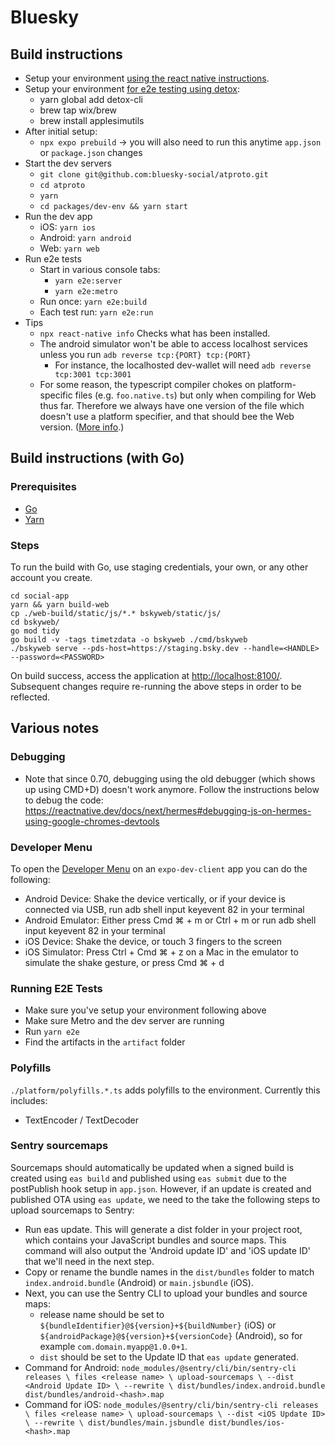 # Bluesky

## Build instructions

- Setup your environment [using the react native instructions](https://reactnative.dev/docs/environment-setup).
- Setup your environment [for e2e testing using detox](https://wix.github.io/Detox/docs/introduction/getting-started):
  - yarn global add detox-cli
  - brew tap wix/brew
  - brew install applesimutils
- After initial setup:
  - `npx expo prebuild` -> you will also need to run this anytime `app.json` or `package.json` changes
- Start the dev servers
  - `git clone git@github.com:bluesky-social/atproto.git`
  - `cd atproto`
  - `yarn`
  - `cd packages/dev-env && yarn start`
- Run the dev app
  - iOS: `yarn ios`
  - Android: `yarn android`
  - Web: `yarn web`
- Run e2e tests
  - Start in various console tabs:
    - `yarn e2e:server`
    - `yarn e2e:metro`
  - Run once: `yarn e2e:build`
  - Each test run: `yarn e2e:run`
- Tips
  - `npx react-native info` Checks what has been installed.
  - The android simulator won't be able to access localhost services unless you run `adb reverse tcp:{PORT} tcp:{PORT}`
    - For instance, the localhosted dev-wallet will need `adb reverse tcp:3001 tcp:3001`
  - For some reason, the typescript compiler chokes on platform-specific files (e.g. `foo.native.ts`) but only when compiling for Web thus far. Therefore we always have one version of the file which doesn't use a platform specifier, and that should bee the Web version. ([More info](https://stackoverflow.com/questions/44001050/platform-specific-import-component-in-react-native-with-typescript).)

## Build instructions (with Go)

### Prerequisites

- [Go](https://go.dev/)
- [Yarn](https://yarnpkg.com/)

### Steps

To run the build with Go, use staging credentials, your own, or any other account you create.

```
cd social-app
yarn && yarn build-web
cp ./web-build/static/js/*.* bskyweb/static/js/
cd bskyweb/
go mod tidy
go build -v -tags timetzdata -o bskyweb ./cmd/bskyweb
./bskyweb serve --pds-host=https://staging.bsky.dev --handle=<HANDLE> --password=<PASSWORD>
```

On build success, access the application at [http://localhost:8100/](http://localhost:8100/). Subsequent changes require re-running the above steps in order to be reflected.

## Various notes

### Debugging

- Note that since 0.70, debugging using the old debugger (which shows up using CMD+D) doesn't work anymore. Follow the instructions below to debug the code: https://reactnative.dev/docs/next/hermes#debugging-js-on-hermes-using-google-chromes-devtools

### Developer Menu

To open the [Developer Menu](https://docs.expo.dev/debugging/tools/#developer-menu) on an `expo-dev-client` app you can do the following:

- Android Device: Shake the device vertically, or if your device is connected via USB, run adb shell input keyevent 82 in your terminal
- Android Emulator: Either press Cmd ⌘ + m or Ctrl + m or run adb shell input keyevent 82 in your terminal
- iOS Device: Shake the device, or touch 3 fingers to the screen
- iOS Simulator: Press Ctrl + Cmd ⌘ + z on a Mac in the emulator to simulate the shake gesture, or press Cmd ⌘ + d

### Running E2E Tests

- Make sure you've setup your environment following above
- Make sure Metro and the dev server are running
- Run `yarn e2e`
- Find the artifacts in the `artifact` folder

### Polyfills

`./platform/polyfills.*.ts` adds polyfills to the environment. Currently this includes:

- TextEncoder / TextDecoder

### Sentry sourcemaps

Sourcemaps should automatically be updated when a signed build is created using `eas build` and published using `eas submit` due to the postPublish hook setup in `app.json`. However, if an update is created and published OTA using `eas update`, we need to the take the following steps to upload sourcemaps to Sentry:

- Run eas update. This will generate a dist folder in your project root, which contains your JavaScript bundles and source maps. This command will also output the 'Android update ID' and 'iOS update ID' that we'll need in the next step.
- Copy or rename the bundle names in the `dist/bundles` folder to match `index.android.bundle` (Android) or `main.jsbundle` (iOS).
- Next, you can use the Sentry CLI to upload your bundles and source maps:
  - release name should be set to `${bundleIdentifier}@${version}+${buildNumber}` (iOS) or `${androidPackage}@${version}+${versionCode}` (Android), so for example `com.domain.myapp@1.0.0+1`.
  - `dist` should be set to the Update ID that `eas update` generated.
- Command for Android:
  `node_modules/@sentry/cli/bin/sentry-cli releases \
files <release name> \
upload-sourcemaps \
--dist <Android Update ID> \
--rewrite \
dist/bundles/index.android.bundle dist/bundles/android-<hash>.map`
- Command for iOS:
  `node_modules/@sentry/cli/bin/sentry-cli releases \
files <release name> \
upload-sourcemaps \
--dist <iOS Update ID> \
--rewrite \
dist/bundles/main.jsbundle dist/bundles/ios-<hash>.map`
